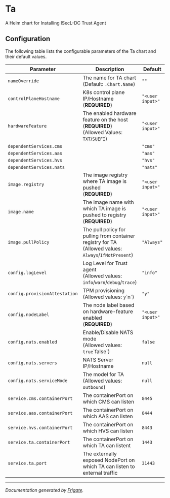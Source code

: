 
Ta
===========

A Helm chart for Installing ISecL-DC Trust Agent


## Configuration

The following table lists the configurable parameters of the Ta chart and their default values.

| Parameter                | Description             | Default        |
| ------------------------ | ----------------------- | -------------- |
| `nameOverride` | The name for TA chart<br> (Default: `.Chart.Name`) | `""` |
| `controlPlaneHostname` | K8s control plane IP/Hostname<br> (**REQUIRED**) | `"<user input>"` |
| `hardwareFeature` | The enabled hardware feature on the host<br> (**REQUIRED**)<br> (Allowed Values: `TXT`/`SUEFI`) | `"<user input>"` |
| `dependentServices.cms` |  | `"cms"` |
| `dependentServices.aas` |  | `"aas"` |
| `dependentServices.hvs` |  | `"hvs"` |
| `dependentServices.nats` |  | `"nats"` |
| `image.registry` | The image registry where TA image is pushed<br> (**REQUIRED**) | `"<user input>"` |
| `image.name` | The image name with which TA image is pushed to registry<br> (**REQUIRED**) | `"<user input>"` |
| `image.pullPolicy` | The pull policy for pulling from container registry for TA<br> (Allowed values: `Always`/`IfNotPresent`) | `"Always"` |
| `config.logLevel` | Log Level for Trust agent<br> (Allowed values: `info`/`warn`/`debug`/`trace`) | `"info"` |
| `config.provisionAttestation` | TPM provisioning<br> (Allowed values: `y`\`n`) | `"y"` |
| `config.nodeLabel` | The node label based on hardware-feature enabled<br> (**REQUIRED**) | `"<user input>"` |
| `config.nats.enabled` | Enable/Disable NATS mode<br> (Allowed values: `true`\`false`) | `false` |
| `config.nats.servers` | NATS Server IP/Hostname | `null` |
| `config.nats.serviceMode` | The model for TA<br> (Allowed values: `outbound`) | `null` |
| `service.cms.containerPort` | The containerPort on which CMS can listen | `8445` |
| `service.aas.containerPort` | The containerPort on which AAS can listen | `8444` |
| `service.hvs.containerPort` | The containerPort on which HVS can listen | `8443` |
| `service.ta.containerPort` | The containerPort on which TA can listent | `1443` |
| `service.ta.port` | The externally exposed NodePort on which TA can listen to external traffic | `31443` |



---
_Documentation generated by [Frigate](https://frigate.readthedocs.io)._


